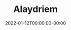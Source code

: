 ---
title: "Alaydriem"
date: 2022-01-12T00:00:00-00:00
description: Videos for Minecraft Bedrock Edition
keywords: "Minecraft,Bedrock Edition,Java,Content Creator"
slug: "alaydriem"
draft: true
type: "channel"
youtube: https://www.youtube.com/channel/UCXgqRZv7bHsKzwYBrtA9DFA
banner: https://assets.erianna.com/youtube/alaydriem_banner.webp
logo: https://assets.erianna.com/youtube/alaydriem_logo.webp
alt_image_types:
    - type: jpg
      format: image/jpeg
---